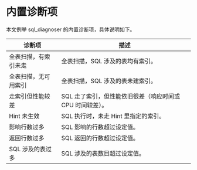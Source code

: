 # 内置诊断项

本文例举 sql_diagnoser 的内置诊断项，具体说明如下。

|                              诊断项                              |                                  描述                                        |
|--------------------------------------------------------------|----------------------------------------------------------------------|
| 全表扫描，有索引未走          | 全表扫描，SQL 涉及的表均有索引。 |
| 全表扫描，无可用索引         | 全表扫描，SQL 涉及的表未建索引。                |
| 走索引但性能较差          | SQL 走了索引，但性能依旧很差（响应时间或 CPU 时间较差）。                                   |
| Hint 未生效        | SQL 执行时，未走 Hint 里指定的索引。                                             |
| 影响行数过多       | SQL 影响的行数超过设定值。                                      |
| 返回行数过多      | SQL 返回的行数超过设定值。                                |
| SQL 涉及的表过多       | SQL 涉及的表数目超过设定值。                                |
